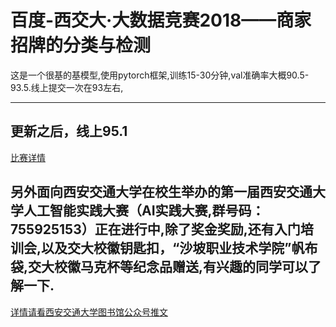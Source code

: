 百度-西交大·大数据竞赛2018——商家招牌的分类与检测
=========================================
这是一个很基的基模型,使用pytorch框架,训练15-30分钟,val准确率大概90.5-93.5.线上提交一次在93左右,

----------------------------------------------------------------------------------
更新之后，线上95.1
----------------------------------------------------------------------------------
[比赛详情](http://dianshi.baidu.com/gemstone/competitions/detail?raceId=17)

另外面向西安交通大学在校生举办的第一届西安交通大学人工智能实践大赛（AI实践大赛,群号码：755925153）正在进行中,除了奖金奖励,还有入门培训会,以及交大校徽钥匙扣，“沙坡职业技术学院”帆布袋,交大校徽马克杯等纪念品赠送,有兴趣的同学可以了解一下.
-----------------------------------------------------------------------
[详情请看西安交通大学图书馆公众号推文](https://mp.weixin.qq.com/s?__biz=MjM5NTg3MzI0Mw==&mid=2652848539&idx=1&sn=4a9f295c8164e4cb5da6983ea309ca67&chksm=bd1a092f8a6d8039c35574d778dc44c74c64dbe616aeb33438ec6622324bd55faf700a1310c2&mpshare=1&scene=1&srcid=0502KfSIhXfGDLHsUViAuslj&pass_ticket=5zMXwPoYNK%2FyREdfSH%2Bz5xuDtoyjNkiJihUXz%2FgNqyq9sqwmcTSczejhoa8byIzN#rd)  
